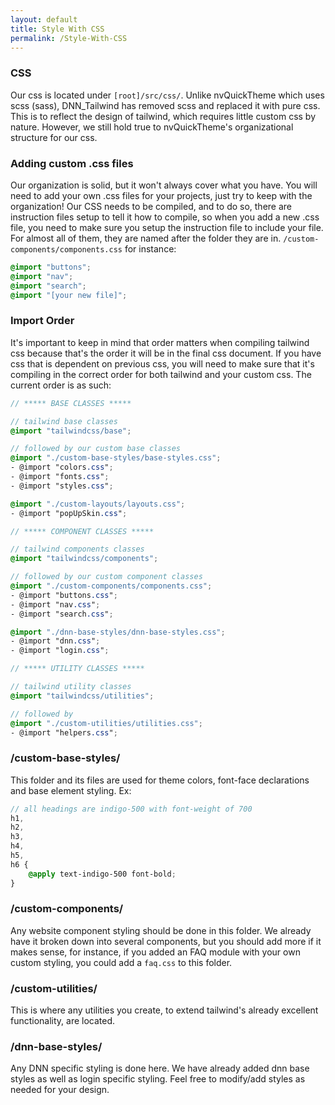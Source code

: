```yaml
---
layout: default
title: Style With CSS
permalink: /Style-With-CSS
---
```


### CSS

Our css is located under `[root]/src/css/`. Unlike nvQuickTheme which uses scss (sass), DNN_Tailwind has removed scss and replaced it with pure css. This is to reflect the design of tailwind, which requires little custom css by nature. However, we still hold true to nvQuickTheme's organizational structure for our css.

### Adding custom .css files

Our organization is solid, but it won't always cover what you have. You will need to add your own .css files for your projects, just try to keep with the organization! Our CSS needs to be compiled, and to do so, there are instruction files setup to tell it how to compile, so when you add a new .css file, you need to make sure you setup the instruction file to include your file. For almost all of them, they are named after the folder they are in. `/custom-components/components.css` for instance:

```css
@import "buttons";
@import "nav";
@import "search";
@import "[your new file]";
```

### Import Order

It's important to keep in mind that order matters when compiling tailwind css because that's the order it will be in the final css document. If you have css that is dependent on previous css, you will need to make sure that it's compiling in the correct order for both tailwind and your custom css. The current order is as such:

```scss
// ***** BASE CLASSES *****

// tailwind base classes
@import "tailwindcss/base";

// followed by our custom base classes
@import "./custom-base-styles/base-styles.css";
- @import "colors.css";
- @import "fonts.css";
- @import "styles.css";

@import "./custom-layouts/layouts.css";
- @import "popUpSkin.css";

// ***** COMPONENT CLASSES *****

// tailwind components classes
@import "tailwindcss/components";

// followed by our custom component classes
@import "./custom-components/components.css";
- @import "buttons.css";
- @import "nav.css";
- @import "search.css";

@import "./dnn-base-styles/dnn-base-styles.css";
- @import "dnn.css";
- @import "login.css";

// ***** UTILITY CLASSES *****

// tailwind utility classes
@import "tailwindcss/utilities";

// followed by
@import "./custom-utilities/utilities.css";
- @import "helpers.css";
```

### /custom-base-styles/

This folder and its files are used for theme colors, font-face declarations and base element styling. Ex:

```scss
// all headings are indigo-500 with font-weight of 700
h1,
h2,
h3,
h4,
h5,
h6 {
	@apply text-indigo-500 font-bold;
}
```

### /custom-components/

Any website component styling should be done in this folder. We already have it broken down into several components, but you should add more if it makes sense, for instance, if you added an FAQ module with your own custom styling, you could add a `faq.css` to this folder.

### /custom-utilities/

This is where any utilities you create, to extend tailwind's already excellent functionality, are located.

### /dnn-base-styles/

Any DNN specific styling is done here. We have already added dnn base styles as well as login specific styling. Feel free to modify/add styles as needed for your design.
